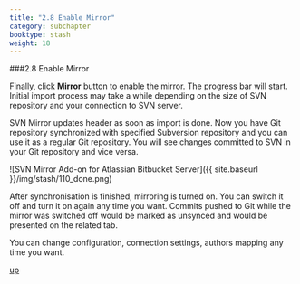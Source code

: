 ```yaml
---
title: "2.8 Enable Mirror"
category: subchapter
booktype: stash
weight: 18
---
```

###2.8 Enable Mirror

Finally, click **Mirror** button to enable the mirror.
The progress bar will start. Initial import process may take a while depending on the size of SVN repository and your connection to SVN server.

SVN Mirror updates header as soon as import is done. Now you have Git repository synchronized with specified Subversion repository and you can use it as a regular Git repository. You will see changes committed to SVN in your Git repository and vice versa.

![SVN Mirror Add-on for Atlassian Bitbucket Server]({{ site.baseurl }}/img/stash/110_done.png)

After synchronisation is finished, mirroring is turned on. You can switch it off and turn it on again any time you want. Commits pushed to Git while the mirror was switched off would be marked as unsynced and would be presented on the related tab.

You can change configuration, connection settings, authors mapping any time you want.

[up](#up)




